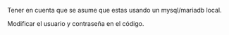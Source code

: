 Tener en cuenta que se asume que estas usando un mysql/mariadb local.

Modificar el usuario y contraseña en el código.
